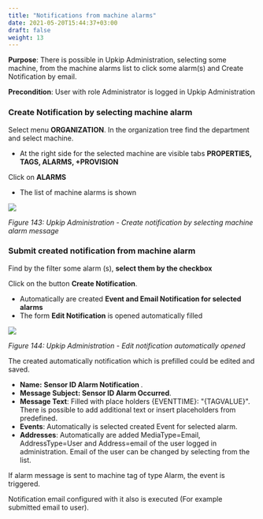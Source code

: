 ```yaml
---
title: "Notifications from machine alarms"
date: 2021-05-20T15:44:37+03:00
draft: false
weight: 13
---
```



**Purpose**: There is possible in Upkip Administration, selecting some machine, from the machine alarms list to click  some alarm(s) and Create Notification by email.

**Precondition**: User with role Administrator is logged in Upkip Administration
### **Create Notification by selecting machine alarm**
Select menu **ORGANIZATION**. In the organization tree find the department and select machine. 

- At the right side for the selected machine are visible tabs **PROPERTIES, TAGS, ALARMS, +PROVISION**

Click on **ALARMS** 

- The list of machine alarms is shown

![](/images/Aspose.Words.c55b6b06-cf77-4ce6-bf35-b1bd3972243e.145.png)

*Figure 143: Upkip Administration - Create notification by selecting machine alarm message*
### **Submit created notification from machine alarm**
Find by the filter some alarm (s), **select them by the checkbox** 

Click on the button **Create Notification**. 

- Automatically are created **Event and Email Notification for selected alarms**
- The form **Edit Notification** is opened automatically filled

![](/images/Aspose.Words.c55b6b06-cf77-4ce6-bf35-b1bd3972243e.146.png)

*Figure 144: Upkip Administration - Edit notification automatically opened*

The created automatically notification which is prefilled could be edited and saved.

-  **Name:** **Sensor ID Alarm Notification <current date and time>**.
-  **Message Subject: Sensor ID Alarm Occurred**. 
-  **Message Text**: Filled with place holders {EVENTTIME}: "{TAGVALUE}". There is possible to add additional text or insert placeholders from predefined.
-  **Events**: Automatically is selected created Event for selected alarm. 
-  **Addresses**: Automatically are added MediaType=Email, AddressType=User and Address=email of the user logged in administration. Email of the user can be changed by selecting from the list.

If alarm message is sent to machine tag of type Alarm, the event is triggered. 

Notification email configured with it also is executed (For example submitted email to user).
